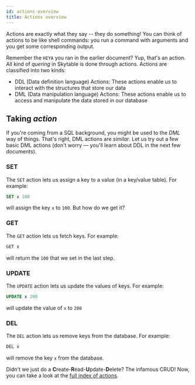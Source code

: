 ```yaml
---
id: actions-overview
title: Actions overview
---
```


Actions are exactly what they say -- they do something! You can think of actions to be like
shell commands: you run a command with arguments and you get some corresponding output.

Remember the `HEYA` you ran in the earlier document? Yup, that's an action. All kind of _quering_ in Skytable is done through actions. Actions are classified into two kinds:

- DDL (Data definition language) Actions: These actions enable us to interact with the structures
  that store our data
- DML (Data manipulation language) Actions: These actions enable us to access and manipulate the data stored in our database

## Taking _action_

If you're coming from a SQL background, you might be used to the _DML_ way of things. That's right, DML actions are _similar_.
Let us try out a few basic DML actions (don't worry &mdash; you'll learn about DDL in the next few documents).

### SET

The `SET` action lets us assign a key to a value (in a key/value table). For example:

```sql
SET x 100
```

will assign the key `x` to `100`. But how do we get it?

### GET

The `GET` action lets us fetch keys. For example:

```sql
GET x
```

will return the `100` that we set in the last step.

### UPDATE

The `UPDATE` action lets us update the values of keys. For example:

```sql
UPDATE x 200
```

will update the value of `x` to `200`

### DEL

The `DEL` action lets us remove keys from the database. For example:

```sql
DEL x
```

will remove the key `x` from the database.

Didn't we just do a **C**reate-**R**ead-**U**pdate-**D**elete? The infamous CRUD! Now, you can take a look at the [full index of actions](all-actions).
